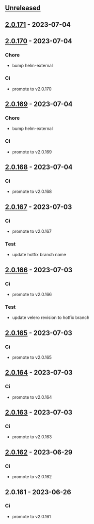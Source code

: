 <a name="unreleased"></a>
## [Unreleased]


<a name="2.0.171"></a>
## [2.0.171] - 2023-07-04

<a name="2.0.170"></a>
## [2.0.170] - 2023-07-04
### Chore
- bump helm-external

### Ci
- promote to v2.0.170


<a name="2.0.169"></a>
## [2.0.169] - 2023-07-04
### Chore
- bump helm-external

### Ci
- promote to v2.0.169


<a name="2.0.168"></a>
## [2.0.168] - 2023-07-04
### Ci
- promote to v2.0.168


<a name="2.0.167"></a>
## [2.0.167] - 2023-07-03
### Ci
- promote to v2.0.167

### Test
- update hotfix branch name


<a name="2.0.166"></a>
## [2.0.166] - 2023-07-03
### Ci
- promote to v2.0.166

### Test
- update velero revision to hotfix branch


<a name="2.0.165"></a>
## [2.0.165] - 2023-07-03
### Ci
- promote to v2.0.165


<a name="2.0.164"></a>
## [2.0.164] - 2023-07-03
### Ci
- promote to v2.0.164


<a name="2.0.163"></a>
## [2.0.163] - 2023-07-03
### Ci
- promote to v2.0.163


<a name="2.0.162"></a>
## [2.0.162] - 2023-06-29
### Ci
- promote to v2.0.162


<a name="2.0.161"></a>
## 2.0.161 - 2023-06-26
### Ci
- promote to v2.0.161


[Unreleased]: https://gitlab.industrysoftware.automation.siemens.com/caas-ops/fleet/aws-usea1-qa-qa/compare/2.0.171...HEAD
[2.0.171]: https://gitlab.industrysoftware.automation.siemens.com/caas-ops/fleet/aws-usea1-qa-qa/compare/2.0.170...2.0.171
[2.0.170]: https://gitlab.industrysoftware.automation.siemens.com/caas-ops/fleet/aws-usea1-qa-qa/compare/2.0.169...2.0.170
[2.0.169]: https://gitlab.industrysoftware.automation.siemens.com/caas-ops/fleet/aws-usea1-qa-qa/compare/2.0.168...2.0.169
[2.0.168]: https://gitlab.industrysoftware.automation.siemens.com/caas-ops/fleet/aws-usea1-qa-qa/compare/2.0.167...2.0.168
[2.0.167]: https://gitlab.industrysoftware.automation.siemens.com/caas-ops/fleet/aws-usea1-qa-qa/compare/2.0.166...2.0.167
[2.0.166]: https://gitlab.industrysoftware.automation.siemens.com/caas-ops/fleet/aws-usea1-qa-qa/compare/2.0.165...2.0.166
[2.0.165]: https://gitlab.industrysoftware.automation.siemens.com/caas-ops/fleet/aws-usea1-qa-qa/compare/2.0.164...2.0.165
[2.0.164]: https://gitlab.industrysoftware.automation.siemens.com/caas-ops/fleet/aws-usea1-qa-qa/compare/2.0.163...2.0.164
[2.0.163]: https://gitlab.industrysoftware.automation.siemens.com/caas-ops/fleet/aws-usea1-qa-qa/compare/2.0.162...2.0.163
[2.0.162]: https://gitlab.industrysoftware.automation.siemens.com/caas-ops/fleet/aws-usea1-qa-qa/compare/2.0.161...2.0.162
